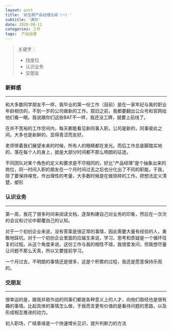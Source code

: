 ```yaml
---
layout: post
title: '幼生期产品经理见闻（一）'
subtitle: '满月'
date: 2020-08-11
categories: 工作
tags:  产品经理
---
```


> 关键字：
> - 找座位
> - 认识业务
> - 交朋友

### 新鲜感

---

和大多数同学朋友不一样，我毕业的第一份工作（目前）是在一家年纪与我的职业年龄相仿的，不到一岁的公司做新的工作。叙旧之前，我都要翻出公众号和官网给他们看一眼。我说跟你们这些BAT不一样，我还没工牌，就要上前线了。

在并不宽裕的工作空间内，每天都能看见新同事入职。公司是新的，同事彼此之间，大多也是新鲜的，显得青涩而友好。

老师带着我们展望未来的时候，所有人的眼睛都在发光。而后工作总是脚踏实地的，落在每个人的身上，就是大部分时间都不那么明朗的征途。

不同团队对某个角色的定义和要求是不尽相同的，好比“产品经理”是个抽象出来的岗位，同一时间入职的朋友在一个月时间过去之后也分化出了不同的职能。于我，除了要保持嗅觉，作出理性的考量，大多数时候是在做琐碎的工作。把想法定义清楚，塑形

### 认识业务

---

第一周，我花了很多时间来阅读文档，逐渐构建自己对业务的印象，然后在一次次的会议和讨论中颠覆自己的认知。

对于一个初创企业来说，没有答案是很正常的事情，因此需要大量有经验的人，勇敢地踩坑。对于一个初创企业里面的应届生来说，学习、思考和质疑是一个循环往复的过程。从这个角度来说，这份工作与我的相性不错，我很爱发问，但我想尽量让问题不那么天真，所以又要提前学习。

一个月过去，不明朗的事情还是很多，这是个积累的过程，我还是愿意保持乐观的。

### 交朋友

---

很幸运的是，跟我并肩作战的同事们都是各种意义上的人才，向他们取经也是很有趣的事情。比起具体的事情怎么做，于我而言更有价值的是看待问题的思路，以及形成相互推进的动力。

初入职场，广结善缘是一个快速增长见识，提升判断力的方法
<!--stackedit_data:
eyJoaXN0b3J5IjpbMTI2MDYwMzU2MywtMTQ0MjY4NTcxMiwxOT
E5NTE3ODU0LDIxMDIyMzYyMTgsLTEyMTAwODE2MDEsLTE5Njk4
NjYxNDUsLTEyNjk5MDUxMiwxMjc4NzkxMzkwLDIwODY5NTUxNF
19
-->